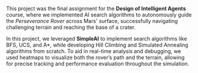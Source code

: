 This project was the final assignment for the **Design of Intelligent Agents** course, where we implemented AI search algorithms to autonomously guide the *Perseverance Rover* across Mars' surface, successfully navigating challenging terrain and reaching the base of a crater.


In this project, we leveraged **SimpleAI** to implement search algorithms like BFS, UCS, and A*, while developing Hill Climbing and Simulated Annealing algorithms from scratch. To aid in real-time analysis and debugging, we used heatmaps to visualize both the rover’s path and the terrain, allowing for precise tracking and performance evaluation throughout the simulation.
